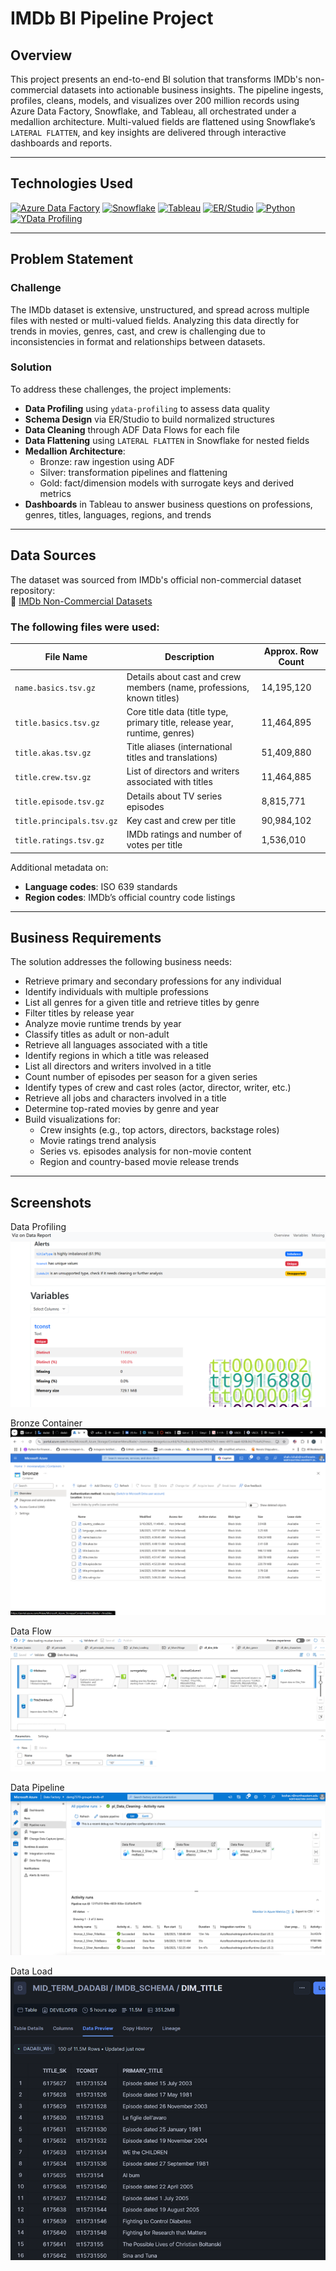 # IMDb BI Pipeline Project

## Overview

This project presents an end-to-end BI solution that transforms IMDb's non-commercial datasets into actionable business insights. The pipeline ingests, profiles, cleans, models, and visualizes over 200 million records using Azure Data Factory, Snowflake, and Tableau, all orchestrated under a medallion architecture. Multi-valued fields are flattened using Snowflake’s `LATERAL FLATTEN`, and key insights are delivered through interactive dashboards and reports.

---

## Technologies Used

[![Azure Data Factory](https://img.shields.io/badge/Azure%20Data%20Factory-0078D4?style=for-the-badge&logo=microsoftazure&logoColor=white)](https://learn.microsoft.com/en-us/azure/data-factory/)
[![Snowflake](https://img.shields.io/badge/Snowflake-29B5E8?style=for-the-badge&logo=snowflake&logoColor=white)](https://www.snowflake.com/)
[![Tableau](https://img.shields.io/badge/Tableau-E97627?style=for-the-badge&logo=tableau&logoColor=white)](https://www.tableau.com/)
[![ER/Studio](https://img.shields.io/badge/ER%20Studio-007ACC?style=for-the-badge)](https://www.idera.com/er-studio-data-architect)
[![Python](https://img.shields.io/badge/Python-FFD43B?style=for-the-badge&logo=python&logoColor=blue)](https://www.python.org/)
[![YData Profiling](https://img.shields.io/badge/YDATA%20Profiling-yellow?style=for-the-badge&logo=python&logoColor=white)](https://github.com/ydataai/ydata-profiling)

---

## Problem Statement

### Challenge

The IMDb dataset is extensive, unstructured, and spread across multiple files with nested or multi-valued fields. Analyzing this data directly for trends in movies, genres, cast, and crew is challenging due to inconsistencies in format and relationships between datasets.

### Solution

To address these challenges, the project implements:
- **Data Profiling** using `ydata-profiling` to assess data quality
- **Schema Design** via ER/Studio to build normalized structures
- **Data Cleaning** through ADF Data Flows for each file
- **Data Flattening** using `LATERAL FLATTEN` in Snowflake for nested fields
- **Medallion Architecture**: 
  - Bronze: raw ingestion using ADF
  - Silver: transformation pipelines and flattening
  - Gold: fact/dimension models with surrogate keys and derived metrics
- **Dashboards** in Tableau to answer business questions on professions, genres, titles, languages, regions, and trends

---

## Data Sources

The dataset was sourced from IMDb's official non-commercial dataset repository:  
🔗 [IMDb Non-Commercial Datasets](https://developer.imdb.com/non-commercial-datasets/)

### The following files were used:
| File Name             | Description                                                                 | Approx. Row Count |
|----------------------|-----------------------------------------------------------------------------|-------------------|
| `name.basics.tsv.gz` | Details about cast and crew members (name, professions, known titles)       | 14,195,120        |
| `title.basics.tsv.gz`| Core title data (title type, primary title, release year, runtime, genres)  | 11,464,895        |
| `title.akas.tsv.gz`  | Title aliases (international titles and translations)                        | 51,409,880        |
| `title.crew.tsv.gz`  | List of directors and writers associated with titles                         | 11,464,885        |
| `title.episode.tsv.gz`| Details about TV series episodes                                            | 8,815,771         |
| `title.principals.tsv.gz` | Key cast and crew per title                                            | 90,984,102        |
| `title.ratings.tsv.gz`| IMDb ratings and number of votes per title                                 | 1,536,010         |

Additional metadata on:
- **Language codes**: ISO 639 standards  
- **Region codes**: IMDb’s official country code listings

---

## Business Requirements

The solution addresses the following business needs:

- Retrieve primary and secondary professions for any individual
- Identify individuals with multiple professions
- List all genres for a given title and retrieve titles by genre
- Filter titles by release year
- Analyze movie runtime trends by year
- Classify titles as adult or non-adult
- Retrieve all languages associated with a title
- Identify regions in which a title was released
- List all directors and writers involved in a title
- Count number of episodes per season for a given series
- Identify types of crew and cast roles (actor, director, writer, etc.)
- Retrieve all jobs and characters involved in a title
- Determine top-rated movies by genre and year
- Build visualizations for:
  - Crew insights (e.g., top actors, directors, backstage roles)
  - Movie ratings trend analysis
  - Series vs. episodes analysis for non-movie content
  - Region and country-based movie release trends

---

## Screenshots

Data Profiling
![Data Profiling using ydataprofile](./screenshots/profiling.png)

Bronze Container
![Data in Azure Storage Bronze Container](./screenshots/bronzeContainer.png)

Data Flow
![Azure Data Factory - Data Flow](./screenshots/dataFlow.png)

Data Pipeline
![Data Pipeline for Cleaning](./screenshots/pipeline.png)

Data Load
![Loaded Data into Snowflake](./screenshots/snowflakeData.png)